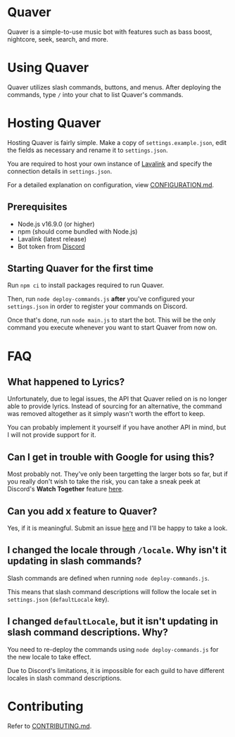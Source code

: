 # Quaver
Quaver is a simple-to-use music bot with features such as bass boost, nightcore, seek, search, and more.

# Using Quaver
Quaver utilizes slash commands, buttons, and menus. After deploying the commands, type `/` into your chat to list Quaver's commands.

# Hosting Quaver
Hosting Quaver is fairly simple. Make a copy of `settings.example.json`, edit the fields as necessary and rename it to `settings.json`.

You are required to host your own instance of [Lavalink](https://github.com/freyacodes/Lavalink) and specify the connection details in `settings.json`.

For a detailed explanation on configuration, view [CONFIGURATION.md](CONFIGURATION.md).

## Prerequisites
- Node.js v16.9.0 (or higher)
- npm (should come bundled with Node.js)
- Lavalink (latest release)
- Bot token from [Discord](https://discord.com/developers/applications)

## Starting Quaver for the first time
Run `npm ci` to install packages required to run Quaver.

Then, run `node deploy-commands.js` **after** you've configured your `settings.json` in order to register your commands on Discord.

Once that's done, run `node main.js` to start the bot. This will be the only command you execute whenever you want to start Quaver from now on.

# FAQ
## What happened to Lyrics?
Unfortunately, due to legal issues, the API that Quaver relied on is no longer able to provide lyrics. Instead of sourcing for an alternative, the command was removed altogether as it simply wasn't worth the effort to keep.

You can probably implement it yourself if you have another API in mind, but I will not provide support for it.

## Can I get in trouble with Google for using this?
Most probably not. They've only been targetting the larger bots so far, but if you really don't wish to take the risk, you can take a sneak peek at Discord's **Watch Together** feature [here](https://discord.gg/discordgameslab).

## Can you add x feature to Quaver?
Yes, if it is meaningful. Submit an issue [here](https://github.com/ZapSquared/Quaver/issues) and I'll be happy to take a look.

## I changed the locale through `/locale`. Why isn't it updating in slash commands?
Slash commands are defined when running `node deploy-commands.js`.

This means that slash command descriptions will follow the locale set in `settings.json` (`defaultLocale` 
key).

## I changed `defaultLocale`, but it isn't updating in slash command descriptions. Why?
You need to re-deploy the commands using `node deploy-commands.js` for the new locale to take effect.

Due to Discord's limitations, it is impossible for each guild to have different locales in slash command descriptions.

# Contributing
Refer to [CONTRIBUTING.md](CONTRIBUTING.md).
